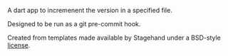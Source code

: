 A dart app to incremenent the version in a specified file.

Designed to be run as a git pre-commit hook.

Created from templates made available by Stagehand under a BSD-style
[license](https://github.com/dart-lang/stagehand/blob/master/LICENSE).
